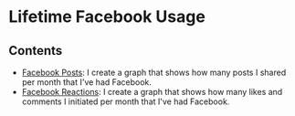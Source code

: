 # Lifetime Facebook Usage

## Contents
* [Facebook Posts](Python/Facebook/facebook_posts.py): I create a graph that shows how many posts I shared per month that I've had Facebook.
* [Facebook Reactions](Python/Facebook/facebook_reactions.py):  I create a graph that shows how many likes and comments I initiated per month that I've had Facebook.
